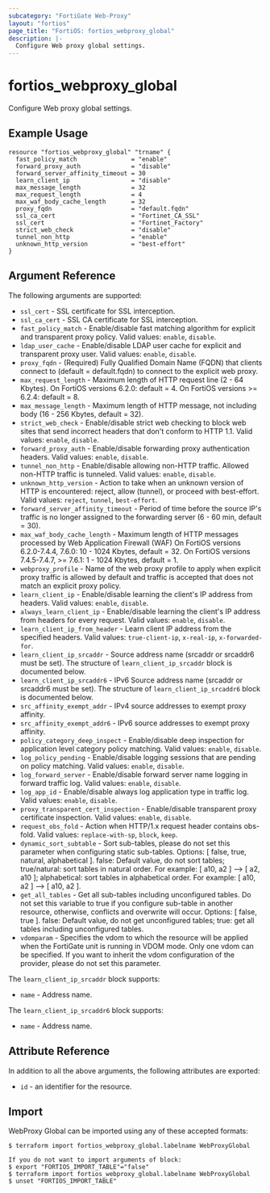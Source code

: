 ```yaml
---
subcategory: "FortiGate Web-Proxy"
layout: "fortios"
page_title: "FortiOS: fortios_webproxy_global"
description: |-
  Configure Web proxy global settings.
---
```


# fortios_webproxy_global
Configure Web proxy global settings.

## Example Usage

```hcl
resource "fortios_webproxy_global" "trname" {
  fast_policy_match               = "enable"
  forward_proxy_auth              = "disable"
  forward_server_affinity_timeout = 30
  learn_client_ip                 = "disable"
  max_message_length              = 32
  max_request_length              = 4
  max_waf_body_cache_length       = 32
  proxy_fqdn                      = "default.fqdn"
  ssl_ca_cert                     = "Fortinet_CA_SSL"
  ssl_cert                        = "Fortinet_Factory"
  strict_web_check                = "disable"
  tunnel_non_http                 = "enable"
  unknown_http_version            = "best-effort"
}
```

## Argument Reference

The following arguments are supported:

* `ssl_cert` - SSL certificate for SSL interception.
* `ssl_ca_cert` - SSL CA certificate for SSL interception.
* `fast_policy_match` - Enable/disable fast matching algorithm for explicit and transparent proxy policy. Valid values: `enable`, `disable`.
* `ldap_user_cache` - Enable/disable LDAP user cache for explicit and transparent proxy user. Valid values: `enable`, `disable`.
* `proxy_fqdn` - (Required) Fully Qualified Domain Name (FQDN) that clients connect to (default = default.fqdn) to connect to the explicit web proxy.
* `max_request_length` - Maximum length of HTTP request line (2 - 64 Kbytes). On FortiOS versions 6.2.0: default = 4. On FortiOS versions >= 6.2.4: default = 8.
* `max_message_length` - Maximum length of HTTP message, not including body (16 - 256 Kbytes, default = 32).
* `strict_web_check` - Enable/disable strict web checking to block web sites that send incorrect headers that don't conform to HTTP 1.1. Valid values: `enable`, `disable`.
* `forward_proxy_auth` - Enable/disable forwarding proxy authentication headers. Valid values: `enable`, `disable`.
* `tunnel_non_http` - Enable/disable allowing non-HTTP traffic. Allowed non-HTTP traffic is tunneled. Valid values: `enable`, `disable`.
* `unknown_http_version` - Action to take when an unknown version of HTTP is encountered: reject, allow (tunnel), or proceed with best-effort. Valid values: `reject`, `tunnel`, `best-effort`.
* `forward_server_affinity_timeout` - Period of time before the source IP's traffic is no longer assigned to the forwarding server (6 - 60 min, default = 30).
* `max_waf_body_cache_length` - Maximum length of HTTP messages processed by Web Application Firewall (WAF) On FortiOS versions 6.2.0-7.4.4, 7.6.0: 10 - 1024 Kbytes, default = 32. On FortiOS versions 7.4.5-7.4.7, >= 7.6.1: 1 - 1024 Kbytes, default = 1.
* `webproxy_profile` - Name of the web proxy profile to apply when explicit proxy traffic is allowed by default and traffic is accepted that does not match an explicit proxy policy.
* `learn_client_ip` - Enable/disable learning the client's IP address from headers. Valid values: `enable`, `disable`.
* `always_learn_client_ip` - Enable/disable learning the client's IP address from headers for every request. Valid values: `enable`, `disable`.
* `learn_client_ip_from_header` - Learn client IP address from the specified headers. Valid values: `true-client-ip`, `x-real-ip`, `x-forwarded-for`.
* `learn_client_ip_srcaddr` - Source address name (srcaddr or srcaddr6 must be set). The structure of `learn_client_ip_srcaddr` block is documented below.
* `learn_client_ip_srcaddr6` - IPv6 Source address name (srcaddr or srcaddr6 must be set). The structure of `learn_client_ip_srcaddr6` block is documented below.
* `src_affinity_exempt_addr` - IPv4 source addresses to exempt proxy affinity.
* `src_affinity_exempt_addr6` - IPv6 source addresses to exempt proxy affinity.
* `policy_category_deep_inspect` - Enable/disable deep inspection for application level category policy matching. Valid values: `enable`, `disable`.
* `log_policy_pending` - Enable/disable logging sessions that are pending on policy matching. Valid values: `enable`, `disable`.
* `log_forward_server` - Enable/disable forward server name logging in forward traffic log. Valid values: `enable`, `disable`.
* `log_app_id` - Enable/disable always log application type in traffic log. Valid values: `enable`, `disable`.
* `proxy_transparent_cert_inspection` - Enable/disable transparent proxy certificate inspection. Valid values: `enable`, `disable`.
* `request_obs_fold` - Action when HTTP/1.x request header contains obs-fold. Valid values: `replace-with-sp`, `block`, `keep`.
* `dynamic_sort_subtable` - Sort sub-tables, please do not set this parameter when configuring static sub-tables. Options: [ false, true, natural, alphabetical ]. false: Default value, do not sort tables; true/natural: sort tables in natural order. For example: [ a10, a2 ] --> [ a2, a10 ]; alphabetical: sort tables in alphabetical order. For example: [ a10, a2 ] --> [ a10, a2 ].
* `get_all_tables` - Get all sub-tables including unconfigured tables. Do not set this variable to true if you configure sub-table in another resource, otherwise, conflicts and overwrite will occur. Options: [ false, true ]. false: Default value, do not get unconfigured tables; true: get all tables including unconfigured tables. 
* `vdomparam` - Specifies the vdom to which the resource will be applied when the FortiGate unit is running in VDOM mode. Only one vdom can be specified. If you want to inherit the vdom configuration of the provider, please do not set this parameter.

The `learn_client_ip_srcaddr` block supports:

* `name` - Address name.

The `learn_client_ip_srcaddr6` block supports:

* `name` - Address name.


## Attribute Reference

In addition to all the above arguments, the following attributes are exported:
* `id` - an identifier for the resource.

## Import

WebProxy Global can be imported using any of these accepted formats:
```
$ terraform import fortios_webproxy_global.labelname WebProxyGlobal

If you do not want to import arguments of block:
$ export "FORTIOS_IMPORT_TABLE"="false"
$ terraform import fortios_webproxy_global.labelname WebProxyGlobal
$ unset "FORTIOS_IMPORT_TABLE"
```
